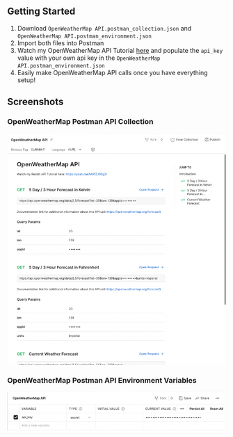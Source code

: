 <!-- GETTING STARTED -->

## Getting Started

1. Download `OpenWeatherMap API.postman_collection.json` and `OpenWeatherMap API.postman_environment.json`
2. Import both files into Postman
3. Watch my OpenWeatherMap API Tutorial [here](https://www.youtube.com/watch?v=MdIfZJ08g2I&ab_channel=Andy%27sTechTutorials) and populate the `api_key` value with your own api key in the `OpenWeatherMap API.postman_environment.json`
4. Easily make OpenWeatherMap API calls once you have everything setup!

## Screenshots

### OpenWeatherMap Postman API Collection

 <img src="./Screenshots/OpenWeatherMap API Postman API Collection.png">
 
### OpenWeatherMap Postman API Environment Variables
  <img src="./Screenshots/OpenWeatherMap API Postman Environment Variables.png">
